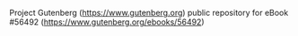 Project Gutenberg (https://www.gutenberg.org) public repository for
eBook #56492 (https://www.gutenberg.org/ebooks/56492)
